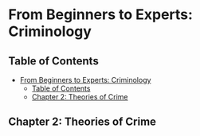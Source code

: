 # From Beginners to Experts: Criminology
## Table of Contents
- [From Beginners to Experts: Criminology](#from-beginners-to-experts-criminology)
  - [Table of Contents](#table-of-contents)
  - [Chapter 2: Theories of Crime](#chapter-2-theories-of-crime)

## Chapter 2: Theories of Crime

